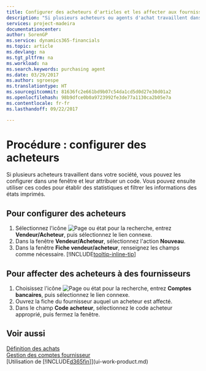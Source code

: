 ```yaml
---
title: Configurer des acheteurs d'articles et les affecter aux fournisseurs| Microsoft Docs
description: "Si plusieurs acheteurs ou agents d'achat travaillent dans votre société, vous pouvez les planifier pour l'analyse statistique."
services: project-madeira
documentationcenter: 
author: SorenGP
ms.service: dynamics365-financials
ms.topic: article
ms.devlang: na
ms.tgt_pltfrm: na
ms.workload: na
ms.search.keywords: purchasing agent
ms.date: 03/29/2017
ms.author: sgroespe
ms.translationtype: HT
ms.sourcegitcommit: 81636fc2e661bd9b07c54da1cd5d0d27e30d01a2
ms.openlocfilehash: 98b9dfce0b0a9723992fe3de77a1130ca2b05e7a
ms.contentlocale: fr-fr
ms.lasthandoff: 09/22/2017

---
```

# <a name="how-to-set-up-purchasers"></a>Procédure : configurer des acheteurs
Si plusieurs acheteurs travaillent dans votre société, vous pouvez les configurer dans une fenêtre et leur attribuer un code. Vous pouvez ensuite utiliser ces codes pour établir des statistiques et filtrer les informations des états imprimés.

## <a name="to-set-up-purchasers"></a>Pour configurer des acheteurs
1. Sélectionnez l'icône ![Page ou état pour la recherche](media/ui-search/search_small.png "Page ou état pour la recherche"), entrez **Vendeur/Acheteur**, puis sélectionnez le lien connexe.
2. Dans la fenêtre **Vendeur/Acheteur**, sélectionnez l'action **Nouveau**.
3. Dans la fenêtre **Fiche vendeur/acheteur**, renseignez les champs comme nécessaire. [!INCLUDE[tooltip-inline-tip](includes/tooltip-inline-tip_md.md)]

## <a name="to-assign-purchasers-to-vendors"></a>Pour affecter des acheteurs à des fournisseurs
1. Choisissez l'icône ![Page ou état pour la recherche](media/ui-search/search_small.png "Page ou état pour la recherche"), entrez **Comptes bancaires**, puis sélectionnez le lien connexe.
2. Ouvrez la fiche du fournisseur auquel un acheteur est affecté.
3. Dans le champ **Code acheteur**, sélectionnez le code acheteur approprié, puis fermez la fenêtre.

## <a name="see-also"></a>Voir aussi
[Définition des achats](purchasing-setup-purchasing.md)  
[Gestion des comptes fournisseur](payables-manage-payables.md)  
[Utilisation de [!INCLUDE[d365fin](includes/d365fin_md.md)]](ui-work-product.md)

